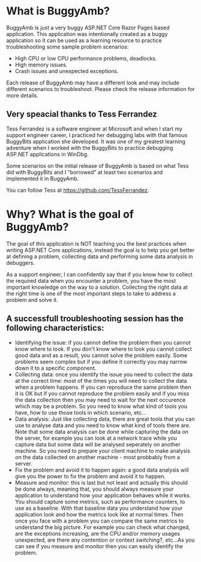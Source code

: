 <h1>What is BuggyAmb?</h1>

BuggyAmb is just a very buggy ASP.NET Core Razor Pages based application. This application was intentionally created as a buggy application so it can be used as a learning resource to practice troubleshooting some sample problem scenarios:

* High CPU or low CPU performance problems, deadlocks.
* High memory issues.
* Crash issues and unexpected exceptions.

Each release of BuggyAmb may have a different look and may include different scenarios to troubleshoot. Please check the release information for more details.

<h2>Very speacial thanks to Tess Ferrandez</h2>

Tess Ferrandez is a software engineer at Microsoft and when I start my support engineer career, I practiced her debugging labs with that famous BuggyBits application she developed. It was one of my greatest learning adventure when I worked with the BuggyBits to practice debugging ASP.NET applications in WinDbg.

Some scenarios on the initial release of BuggyAmb is based on what Tess did with BuggyBits and I "borrowed" at least two scenarios and implemented it in BuggyAmb.

You can follow Tess at https://github.com/TessFerrandez.

<h1>Why? What is the goal of BuggyAmb?</h1>

The goal of this application is NOT teaching you the best practices when writing ASP.NET Core applications, instead the goal is to help you get better at defining a problem, collecting data and performing some data analysis in debuggers.

As a support engineer, I can confidently say that if you know how to collect the required data when you encounter a problem, you have the most important knowledge on the way to a solution. Collecting the right data at the right time is one of the most important steps to take to address a problem and solve it.

<h2>A successfull troubleshooting session has the following characteristics:</h2>

* Identifying the issue: if you cannot define the problem then you cannot know where to look. If you don't know where to look you cannot collect good data and as a result, you cannot solve the problem easily. Some problems seem complex but if you define it correctly you may narrow down it to a specific component.
* Collecting data: once you identify the issue you need to collect the data at the correct time: most of the times you will need to collect the data when a problem happens. If you can reproduce the same problem then it is OK but if you cannot reproduce the problem easily and if you miss the data collection then you may need to wait for the next occurence which may be a problem. So you need to know what kind of tools you have, how to use those tools in which scenario, etc...
* Data analysis: Just like collecting data, there are great tools that you can use to analyse data and you need to know what kind of tools there are. Note that some data analysis can be done while capturing the data on the server, for example you can look at a network trace while you capture data but some data will be analysed seperately on another machine. So you need to prepare your client machine to make analysis on the data collected on another machine - most probbably from a server.
* Fix the problem and avoid it to happen again: a good data analysis will give you the power to fix the problem and avoid it to happen.
* Measure and monitor: this is last but not least and actually this should be done always, meaning that, you should always measure your application to understand how your application behaves while it works. You should capture some metrics, such as performance counters, to use as a baseline. With that baseline data you understand how your application look and how the metrics look like at normal times. Then once you face with a problem you can compare the same metrics to understand the big picture. For example you can check what changed, are the exceptions increasing, are the CPU and/or memory usages unexpected, are there any contention or context switching?, etc...As you can see if you measure and monitor then you can easily identify the problem.
